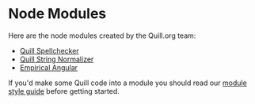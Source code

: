 # Node Modules

Here are the node modules created by the Quill.org team:

- [Quill Spellchecker](https://www.npmjs.com/package/quill-spellchecker)
- [Quill String Normalizer](https://www.npmjs.com/package/quill-string-normalizer)
- [Empirical Angular](https://www.npmjs.com/package/empirical-angular) 

If you'd make some Quill code into a module you should read our [module style guide](../conventions/making_a_node_module.md) before getting started.